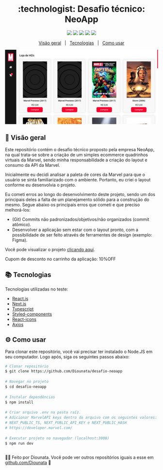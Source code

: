 <h1 align='center'> :technologist: Desafio técnico: NeoApp </h1>

<p align='center'>
<img src='https://img.shields.io/github/repo-size/Diounata/desafio-neoapp?style=for-the-badge' />
<img src='https://img.shields.io/github/languages/count/Diounata/desafio-neoapp?style=for-the-badge' />
<img src='https://img.shields.io/github/forks/Diounata/desafio-neoapp?style=for-the-badge' />
<img src='https://img.shields.io/bitbucket/issues/Diounata/desafio-neoapp?style=for-the-badge' />
<img src='https://img.shields.io/github/license/Diounata/desafio-neoapp?style=for-the-badge' />
</p>

<p align='center'>
<a href='#dart-overview'>Visão geral</a> &nbsp; | &nbsp; <a href='#books-technologies'>Tecnologias</a> &nbsp; | &nbsp; <a href='#gear-how-to-use'>Como usar</a>
</p>

<p align='center'>
<img src="https://github.com/Diounata/desafio-neoapp/blob/master/.github/app-preview.jpeg" width='600px' alt="App preview" />
</p>

## :dart: Visão geral

<p>Este repositório contém o desafio técnico proposto pela empresa NeoApp, na qual trata-se sobre a criação de um simples ecommerce quadrinhos virtuais da Marvel, sendo minha responsabilidade a criação do layout e consumo da API da Marvel.
</p>

<p>Inicialmente eu decidi analisar a paleta de cores da Marvel para que o usuário se sinta familiarizado com o ambiente. Portanto, eu criei o layout conforme eu desenvolvia o projeto.</p>

<p>Eu cometi erros ao longo do desenvolvimento deste projeto, sendo um dos principais deles a falta de um planejamento sólido para a construção do mesmo. Segue abaixo os principais erros que cometi e que preciso melhorá-los:</p>

- (Git) Commits não padronizados/objetivos/não organizados (commit atômico).
- Desenvolver a aplicação sem estar com o layout pronto, com a possibilidade de ser feito através de ferramentes de design (exemplo: Figma).

<p>Você pode visualizar o projeto <a href='https://desafio-neoapp.vercel.app/'>clicando aqui</a>.</p>

<p>Cupom de desconto no carrinho da aplicação: 10%OFF</p>

## :books: Tecnologias

Tecnologias utilizadas no teste:

- [React.js](https://reactjs.org/)
- [Next.js](https://nextjs.org/)
- [Typescript](https://www.typescriptlang.org/)
- [Styled-components](https://styled-components.com/)
- [React-icons](https://react-icons.github.io/react-icons/)
- [Axios](https://axios-http.com/docs/intro)

## :gear: Como usar

Para clonar este repositório, você vai precisar ter instalado o Node.JS em seu computador. Logo após, siga os seguintes passos abaixo:

```bash
# Clonar repositório
$ git clone https://github.com/Diounata/desafio-neoapp

# Navegar no projeto
$ cd desafio-neoapp

# Instalar dependências
$ npm install

# Criar arquivo .env na pasta raíz.
# Adicionar MarvelAPI keys dentro do arquivo com os seguintes valores:
# NEXT_PUBLIC_TS, NEXT_PUBLIC_API_KEY e NEXT_PUBLIC_HASH
# https://developer.marvel.com/

# Executar projeto no navegador (localhost:3000)
$ npm run dev
```

##

:man_technologist: Feito por Diounata. Você pode ver outros repositórios iguais a esse em <a href='https://github.com/Diounata'>github.com/Diounata</a> :rocket:
